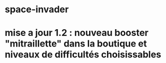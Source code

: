 # space-invader
# mise a jour 1.2 : nouveau booster "mitraillette" dans la boutique et niveaux de difficultés choisissables

